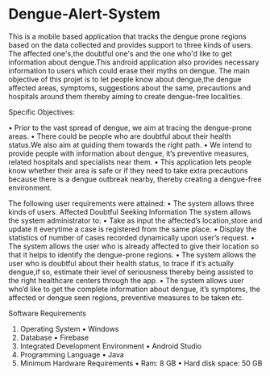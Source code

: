 # Dengue-Alert-System
This is a mobile based application that tracks the dengue prone regions based on the data collected and provides
support to three kinds of users. The affected one's,the doubtful one's and the one who'd like to get information 
about dengue.This android application also provides necessary information to users which could erase their myths on dengue.
The main objective of this projet is to let people know about dengue,the dengue affected areas, symptoms, suggestions 
about the same, precautions and hospitals around them thereby aiming to create dengue-free localities.

Specific Objectives:

•	Prior to the vast spread of dengue, we aim at tracing the dengue-prone areas.
•	There could be people who are doubtful about their health status.We also aim at guiding them towards the right path.
•	We intend to provide people with information about dengue, it’s preventive measures, related hospitals and specialists near them.
•	This application lets people know whether their area is safe or if they need to take extra precautions because there is a dengue
  outbreak nearby, thereby creating a dengue-free environment.

The following user requirements were attained:
•	The system allows three kinds of users.
  	Affected
    Doubtful
    Seeking Information
The system allows the system administrator to: 
•	Take as input the affected’s location,store and update it everytime a case is registered from the same place.
•	Display the statistics of number of cases recorded  dynamically upon user’s request.
•	The system allows the user who is already affected to give their location so that it helps to identify the dengue-prone regions.
•	The system allows the user who is doubtful about their health status, to trace if it’s actually dengue,if so, estimate their
  level of seriousness thereby being assisted to the right healthcare centers through the app.
•	 The system allows user who’d like to get the complete information about dengue, 
   it’s symptoms, the affected or dengue seen regions, preventive measures to be taken etc.
   
 Software Requirements
1.	Operating System
•	Windows
2.	Database
•	Firebase
3.	Integrated Development Environment
•	Android Studio
4.	Programming Language
•	Java
5.	Minimum Hardware Requirements
•	Ram: 8 GB
•	Hard disk space: 50 GB
   

